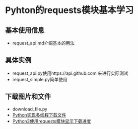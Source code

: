 # Pyhton的requests模块基本学习
## 基本使用信息
* request_api.md介绍基本的用法
## 具体实例
* request_api.py使用https://api.github.com 来进行实际测试
* request_simple.py简单使用
## 下载图片和文件
* download_file.py
* [Python实现多线程下载文件](http://blog.topspeedsnail.com/archives/8462)
* [Python3使用requests模块显示下载进度](http://blog.csdn.net/supercooly/article/details/51046561)
